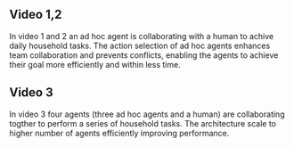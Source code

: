 ## Video 1,2

In video 1 and 2 an ad hoc agent is collaborating with a human to achive daily household tasks.
The action selection of ad hoc agents enhances team collaboration and prevents conflicts, enabling the agents to achieve their goal more efficiently and within less time.

## Video 3

In video 3 four agents (three ad hoc agents and a human) are collaborating togther to perform a series of household tasks. The architecture scale to higher number of agents efficiently improving performance.
